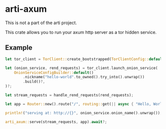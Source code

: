 # arti-axum

This is not a part of the arti project.

This crate allows you to run your axum http server as a tor hidden service.

## Example

```rust
let tor_client = TorClient::create_bootstrapped(TorClientConfig::default()).await?;

let (onion_service, rend_requests) = tor_client.launch_onion_service(
    OnionServiceConfigBuilder::default()
        .nickname("hello-world".to_owned().try_into().unwrap())
        .build()?,
)?;

let stream_requests = handle_rend_requests(rend_requests);

let app = Router::new().route("/", routing::get(|| async { "Hello, World!" }));

println!("serving at: http://{}", onion_service.onion_name().unwrap());

arti_axum::serve(stream_requests, app).await?;
```
